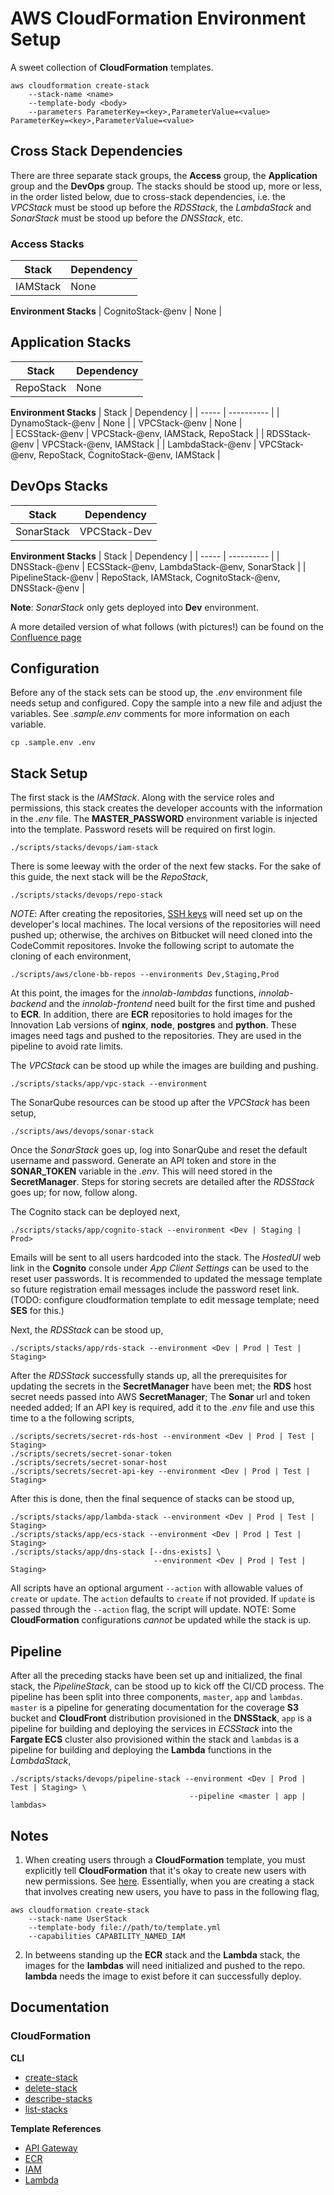 # AWS CloudFormation Environment Setup

A sweet collection of **CloudFormation** templates.

```
aws cloudformation create-stack
    --stack-name <name>
    --template-body <body>
    --parameters ParameterKey=<key>,ParameterValue=<value> ParameterKey=<key>,ParameterValue=<value>
```

## Cross Stack Dependencies

There are three separate stack groups, the **Access** group, the **Application** group and the **DevOps** group. The stacks should be stood up, more or less, in the order listed below, due to cross-stack dependencies, i.e. the *VPCStack* must be stood up before the *RDSStack*, the *LambdaStack* and *SonarStack* must be stood up before the *DNSStack*, etc. 

### Access Stacks
| Stack | Dependency |
| ----- | ---------- |
| IAMStack | None |

**Environment Stacks**
| CognitoStack-@env | None |

## Application Stacks
| Stack | Dependency |
| ----- | ---------- |
| RepoStack | None |

**Environment Stacks**
| Stack | Dependency | 
| ----- | ---------- |
| DynamoStack-@env | None | 
| VPCStack-@env | None |  
| ECSStack-@env | VPCStack-@env, IAMStack, RepoStack |
| RDSStack-@env | VPCStack-@env, IAMStack | 
| LambdaStack-@env | VPCStack-@env, RepoStack, CognitoStack-@env, IAMStack |

## DevOps Stacks
| Stack | Dependency | 
| ----- | ---------- |
| SonarStack | VPCStack-Dev |

**Environment Stacks**
| Stack | Dependency | 
| ----- | ---------- |
| DNSStack-@env | ECSStack-@env, LambdaStack-@env, SonarStack |
| PipelineStack-@env | RepoStack, IAMStack, CognitoStack-@env, DNSStack-@env |

**Note**: *SonarStack* only gets deployed into **Dev** environment.

A more detailed version of what follows (with pictures!) can be found on the [Confluence page](https://makpar.atlassian.net/wiki/spaces/IN/pages/358580264/Sandbox+Environment+Setup)


## Configuration

Before any of the stack sets can be stood up, the *.env* environment file needs setup and configured. Copy the sample into a new file and adjust the variables. See *.sample.env* comments for more information on each variable.

```
cp .sample.env .env
```

## Stack Setup

The first stack is the *IAMStack*. Along with the service roles and permissions, this stack creates the developer accounts with the information in the *.env* file. The **MASTER_PASSWORD** environment variable is injected into the template. Password resets will be required on first login.

```
./scripts/stacks/devops/iam-stack
```

There is some leeway with the order of the next few stacks. For the sake of this guide, the next stack will be the *RepoStack*,

```
./scripts/stacks/devops/repo-stack
```

*NOTE*: After creating the repositories, [SSH keys](https://docs.aws.amazon.com/codecommit/latest/userguide/setting-up-ssh-unixes.html) will need set up on the developer's local machines. The local versions of the repositories will need pushed up; otherwise, the archives on Bitbucket will need cloned into the CodeCommit repositores. Invoke the following script to automate the cloning of each environment,

```
./scripts/aws/clone-bb-repos --environments Dev,Staging,Prod
```

At this point, the images for the *innolab-lambdas* functions, *innolab-backend* and the *innolab-frontend* need built for the first time and pushed to **ECR**. In addition, there are **ECR** repositories to hold images for the Innovation Lab versions of **nginx**, **node**, **postgres** and **python**. These images need tags and pushed to the repositories. They are used in the pipeline to avoid rate limits.

The *VPCStack* can be stood up while the images are building and pushing.

```shell
./scripts/stacks/app/vpc-stack --environment
```

The SonarQube resources can be stood up after the *VPCStack* has been setup,

```shell
./scripts/aws/devops/sonar-stack
```

Once the *SonarStack* goes up, log into SonarQube and reset the default username and password. Generate an API token and store in the **SONAR_TOKEN** variable in the *.env*. This will need stored in the **SecretManager**. Steps for storing secrets are detailed after the *RDSStack* goes up; for now, follow along. 

The Cognito stack can be deployed next,

```shell
./scripts/stacks/app/cognito-stack --environment <Dev | Staging | Prod>
```

Emails will be sent to all users hardcoded into the stack. The *HostedUI* web link in the **Cognito** console under *App Client Settings* can be used to the reset user passwords. It is recommended to updated the message template so future registration email messages include the password reset link. (TODO: configure cloudformation template to edit message template; need **SES** for this.)

Next, the *RDSStack* can be stood up,

```
./scripts/stacks/app/rds-stack --environment <Dev | Prod | Test | Staging>
```

After the *RDSStack* successfully stands up, all the prerequisites for updating the secrets in the **SecretManager** have been met; the **RDS** host secret needs passed into AWS **SecretManager**; The **Sonar** url and token needed added; If an API key is required, add it to the *.env* file and use this time to a the following scripts,

```
./scripts/secrets/secret-rds-host --environment <Dev | Prod | Test | Staging>
./scripts/secrets/secret-sonar-token
./scripts/secrets/secret-sonar-host
./scripts/secrets/secret-api-key --environment <Dev | Prod | Test | Staging>
```

After this is done, then the final sequence of stacks can be stood up,

```
./scripts/stacks/app/lambda-stack --environment <Dev | Prod | Test | Staging>
./scripts/stacks/app/ecs-stack --environment <Dev | Prod | Test | Staging>
./scripts/stacks/app/dns-stack [--dns-exists] \
                                --environment <Dev | Prod | Test | Staging> 
```

All scripts have an optional argument ``--action`` with allowable values of `create` or `update`. The `action` defaults to `create` if not provided. If `update` is passed through the ``--action`` flag, the script will update. NOTE: Some **CloudFormation** configurations *cannot* be updated while the stack is up.

## Pipeline

After all the preceding stacks have been set up and initialized, the final stack, the *PipelineStack*, can be stood up to kick off the CI/CD process. The pipeline has been split into three components, `master`, `app` and `lambdas`. `master` is a pipeline for generating documentation for the coverage **S3** bucket and **CloudFront** distribution provisioned in the **DNSStack**, `app` is a pipeline for building and deploying the services in *ECSStack* into the **Fargate ECS** cluster also provisioned within the stack and `lambdas` is a pipeline for building and deploying the **Lambda** functions in the *LambdaStack*,

```
./scripts/stacks/devops/pipeline-stack --environment <Dev | Prod | Test | Staging> \
                                        --pipeline <master | app | lambdas>
```

## Notes

1. When creating users through a **CloudFormation** template, you must explicitly tell **CloudFormation** that it's okay to create new users with new permissions. See [here](https://docs.aws.amazon.com/AWSCloudFormation/latest/APIReference/API_CreateStack.html). Essentially, when you are creating a stack that involves creating new users, you have to pass in the following flag,

```
aws cloudformation create-stack
    --stack-name UserStack
    --template-body file://path/to/template.yml
    --capabilities CAPABILITY_NAMED_IAM
```

2. In betweens standing up the **ECR** stack and the **Lambda** stack, the images for the **lambdas** will need initialized and pushed to the repo. **lambda** needs the image to exist before it can successfully deploy.

 
## Documentation
### CloudFormation
**CLI**
- [create-stack](https://docs.aws.amazon.com/cli/latest/reference/cloudformation/create-stack.html)
- [delete-stack](https://docs.aws.amazon.com/cli/latest/reference/cloudformation/delete-stack.html)
- [describe-stacks](https://docs.aws.amazon.com/cli/latest/reference/cloudformation/describe-stacks.html)
- [list-stacks](https://docs.aws.amazon.com/cli/latest/reference/cloudformation/list-stacks.html)

**Template References**
- [API Gateway](https://docs.aws.amazon.com/AWSCloudFormation/latest/UserGuide/AWS_ApiGateway.html)
- [ECR](https://docs.aws.amazon.com/AWSCloudFormation/latest/UserGuide/AWS_ECR.html)
- [IAM](https://docs.aws.amazon.com/AWSCloudFormation/latest/UserGuide/AWS_IAM.html)
- [Lambda](https://docs.aws.amazon.com/AWSCloudFormation/latest/UserGuide/AWS_Lambda.html)